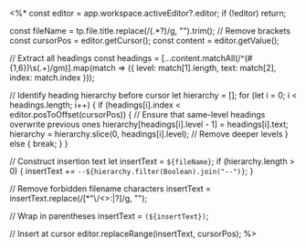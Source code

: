 <%*
const editor = app.workspace.activeEditor?.editor;
if (!editor) return;

const fileName = tp.file.title.replace(/\(.*?\)/g, "").trim(); // Remove brackets
const cursorPos = editor.getCursor();
const content = editor.getValue();

// Extract all headings
const headings = [...content.matchAll(/^(#{1,6})\s(.+)/gm)].map(match => ({
    level: match[1].length, 
    text: match[2], 
    index: match.index 
}));

// Identify heading hierarchy before cursor
let hierarchy = [];
for (let i = 0; i < headings.length; i++) {
    if (headings[i].index < editor.posToOffset(cursorPos)) {
        // Ensure that same-level headings overwrite previous ones
        hierarchy[headings[i].level - 1] = headings[i].text;
        hierarchy = hierarchy.slice(0, headings[i].level); // Remove deeper levels
    } else {
        break;
    }
}

// Construct insertion text
let insertText = `${fileName}`;
if (hierarchy.length > 0) {
    insertText += `--${hierarchy.filter(Boolean).join("--")}`;
}

// Remove forbidden filename characters
insertText = insertText.replace(/[*"\\/<>:|?]/g, "");

// Wrap in parentheses
insertText = `(${insertText})`;

// Insert at cursor
editor.replaceRange(insertText, cursorPos);
%>
